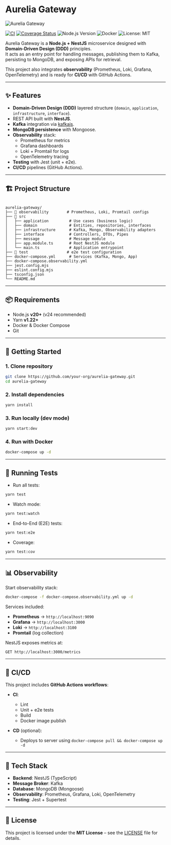 # Aurelia Gateway

![Aurelia Gateway](https://via.placeholder.com/1000x250.png?text=Aurelia+Gateway)  

[![CI](https://github.com/your-org/aurelia-gateway/actions/workflows/ci.yml/badge.svg)](https://github.com/your-org/aurelia-gateway/actions/workflows/ci.yml)
[![Coverage Status](https://img.shields.io/codecov/c/github/your-org/aurelia-gateway?style=flat-square)](https://codecov.io/gh/your-org/aurelia-gateway)
![Node.js Version](https://img.shields.io/badge/node-20%2B-green?style=flat-square&logo=node.js)
![Docker](https://img.shields.io/badge/docker-ready-blue?style=flat-square&logo=docker)
![License: MIT](https://img.shields.io/badge/License-MIT-yellow.svg?style=flat-square)

Aurelia Gateway is a **Node.js + NestJS** microservice designed with **Domain-Driven Design (DDD)** principles.  
It acts as an entry point for handling messages, publishing them to Kafka, persisting to MongoDB, and exposing APIs for retrieval.  

This project also integrates **observability** (Prometheus, Loki, Grafana, OpenTelemetry) and is ready for **CI/CD** with GitHub Actions.

---

## ✨ Features

- **Domain-Driven Design (DDD)** layered structure (`domain`, `application`, `infrastructure`, `interface`).
- REST API built with **NestJS**.
- **Kafka** integration via [kafkajs](https://kafka.js.org/).
- **MongoDB persistence** with Mongoose.
- **Observability** stack:
  - Prometheus for metrics
  - Grafana dashboards
  - Loki + Promtail for logs
  - OpenTelemetry tracing
- **Testing** with Jest (unit + e2e).
- **CI/CD** pipelines (GitHub Actions).

---

## 🏗 Project Structure

```

aurelia-gateway/
├── 📁 observability        # Prometheus, Loki, Promtail configs
├── 📁 src
│   ├── application         # Use cases (business logic)
│   ├── domain              # Entities, repositories, interfaces
│   ├── infrastructure      # Kafka, Mongo, Observability adapters
│   ├── interface           # Controllers, DTOs, Pipes
│   ├── message             # Message module
│   ├── app.module.ts       # Root NestJS module
│   └── main.ts             # Application entrypoint
├── 📁 test                 # e2e test configuration
├── docker-compose.yml      # Services (Kafka, Mongo, App)
├── docker-compose.observability.yml
├── jest.config.mjs
├── eslint.config.mjs
├── tsconfig.json
└── README.md

````

---

## 📦 Requirements

- Node.js **v20+** (v24 recommended)
- Yarn **v1.22+**
- Docker & Docker Compose
- Git

---

## 🚀 Getting Started

### 1. Clone repository
```bash
git clone https://github.com/your-org/aurelia-gateway.git
cd aurelia-gateway
````

### 2. Install dependencies

```bash
yarn install
```

### 3. Run locally (dev mode)

```bash
yarn start:dev
```

### 4. Run with Docker

```bash
docker-compose up -d
```

---

## 🧪 Running Tests

* Run all tests:

```bash
yarn test
```

* Watch mode:

```bash
yarn test:watch
```

* End-to-End (E2E) tests:

```bash
yarn test:e2e
```

* Coverage:

```bash
yarn test:cov
```

---

## 📊 Observability

Start observability stack:

```bash
docker-compose -f docker-compose.observability.yml up -d
```

Services included:

* **Prometheus** → `http://localhost:9090`
* **Grafana** → `http://localhost:3000`
* **Loki** → `http://localhost:3100`
* **Promtail** (log collection)

NestJS exposes metrics at:

```
GET http://localhost:3000/metrics
```

---

## 🔄 CI/CD

This project includes **GitHub Actions workflows**:

* **CI**:

  * Lint
  * Unit + e2e tests
  * Build
  * Docker image publish
* **CD** (optional):

  * Deploys to server using `docker-compose pull && docker-compose up -d`

---

## 🧩 Tech Stack

* **Backend**: NestJS (TypeScript)
* **Message Broker**: Kafka
* **Database**: MongoDB (Mongoose)
* **Observability**: Prometheus, Grafana, Loki, OpenTelemetry
* **Testing**: Jest + Supertest

---

## 📖 License

This project is licensed under the **MIT License** – see the [LICENSE](LICENSE) file for details.